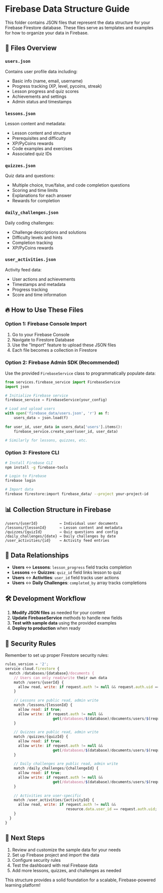 # Firebase Data Structure Guide

This folder contains JSON files that represent the data structure for your Firebase Firestore database. These files serve as templates and examples for how to organize your data in Firebase.

## 📁 Files Overview

### `users.json`
Contains user profile data including:
- Basic info (name, email, username)
- Progress tracking (XP, level, pycoins, streak)
- Lesson progress and quiz scores
- Achievements and settings
- Admin status and timestamps

### `lessons.json`
Lesson content and metadata:
- Lesson content and structure
- Prerequisites and difficulty
- XP/PyCoins rewards
- Code examples and exercises
- Associated quiz IDs

### `quizzes.json`
Quiz data and questions:
- Multiple choice, true/false, and code completion questions
- Scoring and time limits
- Explanations for each answer
- Rewards for completion

### `daily_challenges.json`
Daily coding challenges:
- Challenge descriptions and solutions
- Difficulty levels and hints
- Completion tracking
- XP/PyCoins rewards

### `user_activities.json`
Activity feed data:
- User actions and achievements
- Timestamps and metadata
- Progress tracking
- Score and time information

## 🔥 How to Use These Files

### Option 1: Firebase Console Import
1. Go to your Firebase Console
2. Navigate to Firestore Database
3. Use the "Import" feature to upload these JSON files
4. Each file becomes a collection in Firestore

### Option 2: Firebase Admin SDK (Recommended)
Use the provided `FirebaseService` class to programmatically populate data:

```python
from services.firebase_service import FirebaseService
import json

# Initialize Firebase service
firebase_service = FirebaseService(your_config)

# Load and upload users
with open('firebase_data/users.json', 'r') as f:
    users_data = json.load(f)
    
for user_id, user_data in users_data['users'].items():
    firebase_service.create_user(user_id, user_data)

# Similarly for lessons, quizzes, etc.
```

### Option 3: Firestore CLI
```bash
# Install Firebase CLI
npm install -g firebase-tools

# Login to Firebase
firebase login

# Import data
firebase firestore:import firebase_data/ --project your-project-id
```

## 📊 Collection Structure in Firebase

```
/users/{userId}          → Individual user documents
/lessons/{lessonId}      → Lesson content and metadata  
/quizzes/{quizId}        → Quiz questions and config
/daily_challenges/{date} → Daily challenges by date
/user_activities/{id}    → Activity feed entries
```

## 🔄 Data Relationships

- **Users** ↔ **Lessons**: `lesson_progress` field tracks completion
- **Lessons** ↔ **Quizzes**: `quiz_id` field links lesson to quiz
- **Users** ↔ **Activities**: `user_id` field tracks user actions
- **Users** ↔ **Daily Challenges**: `completed_by` array tracks completions

## 🛠 Development Workflow

1. **Modify JSON files** as needed for your content
2. **Update FirebaseService** methods to handle new fields
3. **Test with sample data** using the provided examples
4. **Deploy to production** when ready

## 🔐 Security Rules

Remember to set up proper Firestore security rules:

```javascript
rules_version = '2';
service cloud.firestore {
  match /databases/{database}/documents {
    // Users can only read/write their own data
    match /users/{userId} {
      allow read, write: if request.auth != null && request.auth.uid == userId;
    }
    
    // Lessons are public read, admin write
    match /lessons/{lessonId} {
      allow read: if true;
      allow write: if request.auth != null && 
                      get(/databases/$(database)/documents/users/$(request.auth.uid)).data.is_admin == true;
    }
    
    // Quizzes are public read, admin write
    match /quizzes/{quizId} {
      allow read: if true;
      allow write: if request.auth != null && 
                      get(/databases/$(database)/documents/users/$(request.auth.uid)).data.is_admin == true;
    }
    
    // Daily challenges are public read, admin write
    match /daily_challenges/{challengeId} {
      allow read: if true;
      allow write: if request.auth != null && 
                      get(/databases/$(database)/documents/users/$(request.auth.uid)).data.is_admin == true;
    }
    
    // Activities are user-specific
    match /user_activities/{activityId} {
      allow read, write: if request.auth != null && 
                            resource.data.user_id == request.auth.uid;
    }
  }
}
```

## 🎯 Next Steps

1. Review and customize the sample data for your needs
2. Set up Firebase project and import the data
3. Configure security rules
4. Test the dashboard with real Firebase data
5. Add more lessons, quizzes, and challenges as needed

This structure provides a solid foundation for a scalable, Firebase-powered learning platform!

